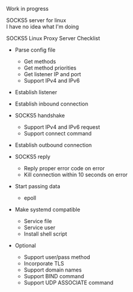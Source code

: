 Work in progress

SOCKS5 server for linux  
I have no idea what I'm doing


SOCKS5 Linux Proxy Server Checklist

- Parse config file
  - Get methods
  - Get method priorities
  - Get listener IP and port
  - Support IPv4 and IPv6
- Establish listener
- Establish inbound connection
- SOCKS5 handshake
  - Support IPv4 and IPv6 request
  - Support connect command
- Establish outbound connection
- SOCKS5 reply
  - Reply proper error code on error
  - Kill connection within 10 seconds on error
- Start passing data
  - epoll
- Make systemd compatible
  - Service file
  - Service user
  - Install shell script

- Optional
  - Support user/pass method
  - Incorporate TLS
  - Support domain names
  - Support BIND command
  - Support UDP ASSOCIATE command
